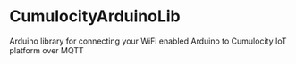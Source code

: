 # CumulocityArduinoLib
Arduino library for connecting your WiFi enabled Arduino to Cumulocity IoT platform over MQTT
